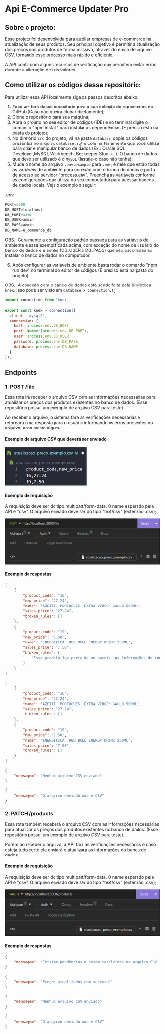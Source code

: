 # Api E-Commerce Updater Pro

## Sobre o projeto:

Esse projeto foi desenvolvida para auxiliar empresas de e-commerce na atualização de seus produtos. Seu principal objetivo é permitir a atualização dos preços dos produtos de forma massiva, através do envio de arquivo CSV, tornando esse processo mais rápido e eficiente.

A API conta com alguns recursos de verificação que permitem evitar erros durante a alteração de tais valores.

## Como utilizar os códigos desse repositório:

Para utilizar essa API localmente siga os passos descritos abaixo:

1. Faça um fork desse repositório para a sua coleção de repositórios no GitHub (Caso não queira clonar diretamente);
2. Clone o repositório para sua máquina;
3. Abra o projeto no seu editor de códigos (IDE) e no terminal digite o comando "npm install" para instalar as dependências (É preciso está na pasta do projeto);
4. No diretório ```src``` do projeto, vá na pasta ```database```, copie os códigos presentes no arquivo ```database.sql``` e cole na ferramenta que você utiliza para criar e manipular banco de dados (Ex.: Oracle SQL Developer,MySQL Workbench, Beekeeper Studio...). O banco de dados que deve ser utilizado é o ```MySQL``` (Instale-o caso não tenha);
5. Mude o nome do arquivo ```.env.example``` para ```.env```, é nele que estão todas as variáveis de ambiente para conexão com o banco de dados e porta de acesso ao servidor "process.env". Preencha as variáveis conforme as configurações que utiliza no seu computador para acessar bancos de dados locais. Veja o exemplo a seguir: 

.env
```javascript
PORT=3000
DB_HOST=localhost
DB_PORT=3306
DB_USER=admin
DB_PASS=admin
DB_NAME=e_commerce_db
```
OBS.: Geralmente a configuração padrão passada para as variáveis de ambiente e essa exemplificada acima, com exceção do nome de usuário do banco de dados e a senha (DB_USER e DB_PASS) que são escolhidas ao instalar o banco de dados no computador.

6. Após configurar as variáveis de ambiente basta rodar o comando "npm run dev" no terminal do editor de códigos (É preciso está na pasta do projeto)

OBS.: A conexão com o banco de dados está sendo feita pela biblioteca ```knex```. Isso pode ser visto em ```database > connection.tj```

```javascript
import connection from 'knex';

export const knex = connection({
  client: 'mysql2',
  connection: {
    host: process.env.DB_HOST,
    port: Number(process.env.DB_PORT),
    user: process.env.DB_USER,
    password: process.env.DB_PASS,
    database: process.env.DB_NAME
  }
});
```

## Endpoints

 ### 1. POST /file

Essa rota irá receber o arquivo CSV com as informações necessárias para atualizar os preços dos produtos existentes no banco de dados. (Esse repositório possui um exemplo de arquivo CSV para teste).

Ao receber o arquivo, o sistema fará as verificações necessárias e retornará uma resposta para o usuário informando os erros presentes no arquivo, caso exista algum.

#### Exemplo de arquivo CSV que deverá ser enviado

<img src="./images/csv.png" alt="">

#### Exemplo de requisição
A requisição deve ser do tipo multipart/form-data. O name esperado pela API é "csv". O arquivo enviado deve ser do tipo  "text/csv" (extensão .csv);

<img src="./images/requisicao.png" alt="">

#### Exemplo de respostas
```json 
[
    {
        "product_code": "16",
        "new_price": "27.24",
        "name": "AZEITE  PORTUGUÊS  EXTRA VIRGEM GALLO 500ML",
        "sales_price": "27.24",
        "broken_rules": []
    },
    {
        "product_code": "19",
        "new_price": "7.50",
        "name": "ENERGÉTICA  RED BULL ENERGY DRINK 250ML",
        "sales_price": "7.50",
        "broken_rules": [
            "Esse produto faz parte de um pacote. As informações do código do pacote e seu novo preço também devem estar no arquivo CSV. Código do Pacote: 1020"
        ]
    }
]
```
```json
[
    {
        "product_code": "16",
        "new_price": "27.24",
        "name": "AZEITE  PORTUGUÊS  EXTRA VIRGEM GALLO 500ML",
        "sales_price": "27.24",
        "broken_rules": []
    },
    {
        "product_code": "19",
        "new_price": "7.50",
        "name": "ENERGÉTICA  RED BULL ENERGY DRINK 250ML",
        "sales_price": "7.50",
        "broken_rules": []
    }
]
```
```json
{
    "mensagem": "Nenhum arquivo CSV enviado"
}
```
```json
{
    "mensagem": "O arquivo enviado não é CSV"
}
```

### 2. PATCH /products

Essa rota também receberá o arquivo CSV com as informações necessárias para atualizar os preços dos produtos existentes no banco de dados. (Esse repositório possui um exemplo de arquivo CSV para teste).

Porém ao receber o arquivo, a API fará as verificações necessárias e caso esteja tudo certo ela enviará e atualizará as informações do banco de dados. 

#### Exemplo de requisição

A requisição deve ser do tipo multipart/form-data. O name esperado pela API é "csv". O arquivo enviado deve ser do tipo "text/csv" (extensão .csv);

<img src="./images/requisicao-patch.png" alt="">

#### Exemplo de respostas
```json
{
    "mensagem": "Existem pendências a serem resolvidas no arquivo CSV. Por favor, resolva essas pendências e reenvie o arquivo para nova verificação"
}
```
```json
{
    "mensagem": "Preços atualizados com sucesso!"
}
```
```json
{
    "mensagem": "Nenhum arquivo CSV enviado"
}
```
```json
{
    "mensagem": "O arquivo enviado não é CSV"
}
```